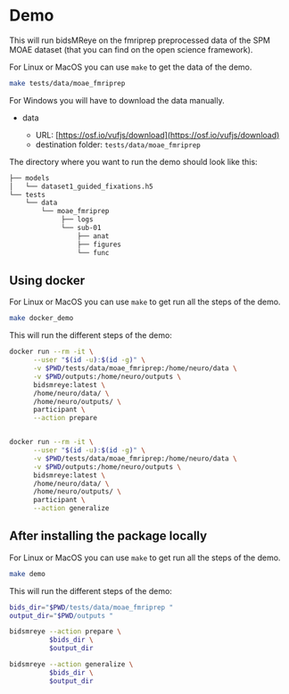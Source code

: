 # Demo

This will run bidsMReye on the fmriprep preprocessed data of the SPM MOAE
dataset (that you can find on the open science framework).

For Linux or MacOS you can use `make` to get the data of the demo.

```bash
make tests/data/moae_fmriprep
```

For Windows you will have to download the data manually.

- data

  - URL: [https://osf.io/vufjs/download](https://osf.io/vufjs/download)
  - destination folder: `tests/data/moae_fmriprep`

The directory where you want to run the demo should look like this:

```bash
├── models
│   └── dataset1_guided_fixations.h5
└── tests
    └── data
        └── moae_fmriprep
             ├── logs
             └── sub-01
                 ├── anat
                 ├── figures
                 └── func
```

## Using docker

For Linux or MacOS you can use `make` to get run all the steps of the demo.

```bash
make docker_demo
```

This will run the different steps of the demo:

```bash
docker run --rm -it \
      --user "$(id -u):$(id -g)" \
      -v $PWD/tests/data/moae_fmriprep:/home/neuro/data \
      -v $PWD/outputs:/home/neuro/outputs \
      bidsmreye:latest \
      /home/neuro/data/ \
      /home/neuro/outputs/ \
      participant \
      --action prepare


docker run --rm -it \
      --user "$(id -u):$(id -g)" \
      -v $PWD/tests/data/moae_fmriprep:/home/neuro/data \
      -v $PWD/outputs:/home/neuro/outputs \
      bidsmreye:latest \
      /home/neuro/data/ \
      /home/neuro/outputs/ \
      participant \
      --action generalize
```

## After installing the package locally

For Linux or MacOS you can use `make` to get run all the steps of the demo.

```bash
make demo
```

This will run the different steps of the demo:

```bash
bids_dir="$PWD/tests/data/moae_fmriprep "
output_dir="$PWD/outputs "

bidsmreye --action prepare \
          $bids_dir \
          $output_dir

bidsmreye --action generalize \
          $bids_dir \
          $output_dir
```
